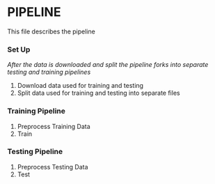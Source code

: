 # PIPELINE
This file describes the pipeline

### Set Up
*After the data is downloaded and split the pipeline forks into separate testing and training pipelines*
1) Download data used for training and testing
2) Split data used for training and testing into separate files


### Training Pipeline
1) Preprocess Training Data
2) Train

### Testing Pipeline
1) Preprocess Testing Data
2) Test
